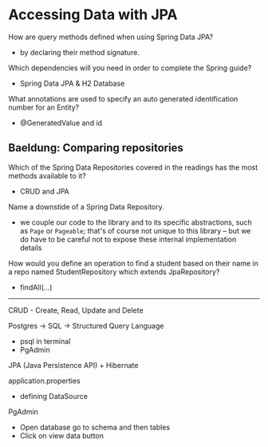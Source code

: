 # Accessing Data with JPA

How are query methods defined when using Spring Data JPA?

- by declaring their method signature.

Which dependencies will you need in order to complete the Spring guide?

- Spring Data JPA & H2 Database

What annotations are used to specify an auto generated identification number for an Entity?

- @GeneratedValue and id

## Baeldung: Comparing repositories 

Which of the Spring Data Repositories covered in the readings has the most methods available to it?

- CRUD and JPA

Name a downstide of a Spring Data Repository.

- we couple our code to the library and to its specific abstractions, such as `Page` or `Pageable`; that's of course not unique to this library – but we do have to be careful not to expose these internal implementation details

How would you define an operation to find a student based on their name in a repo named StudentRepository which extends JpaRepository?

- findAll(...)

****

CRUD - Create, Read, Update and Delete

Postgres -> SQL -> Structured Query Language

- psql in terminal
- PgAdmin

JPA (Java Persistence API) + Hibernate 

application.properties

- defining DataSource

PgAdmin

- Open database go to schema and then tables
- Click on view data button